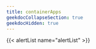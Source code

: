 ```yaml
---
title: containerApps
geekdocCollapseSection: true
geekdocHidden: true
---
```


{{< alertList name="alertList" >}}